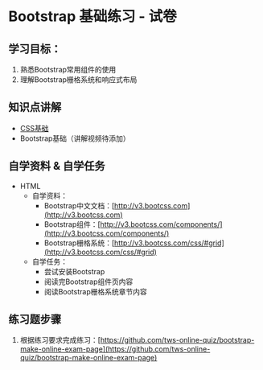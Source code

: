 # Bootstrap 基础练习 - 试卷

## 学习目标：

1. 熟悉Bootstrap常用组件的使用
2. 理解Bootstrap栅格系统和响应式布局

## 知识点讲解

- [CSS基础](https://s3.cn-north-1.amazonaws.com.cn/tws-courses-resource/CSS%E5%9F%BA%E7%A1%80.mp4)
- Bootstrap基础（讲解视频待添加）

## 自学资料 & 自学任务

- HTML
  - 自学资料：
    - Bootstrap中文文档：[http://v3.bootcss.com](http://v3.bootcss.com)
    - Bootstrap组件：[http://v3.bootcss.com/components/](http://v3.bootcss.com/components/)
    - Bootstrap栅格系统：[http://v3.bootcss.com/css/#grid](http://v3.bootcss.com/css/#grid)
  - 自学任务：
    - 尝试安装Bootstrap
    - 阅读完Bootstrap组件页内容
    - 阅读Bootstrap栅格系统章节内容

## 练习题步骤

1. 根据练习要求完成练习：[https://github.com/tws-online-quiz/bootstrap-make-online-exam-page](https://github.com/tws-online-quiz/bootstrap-make-online-exam-page)
